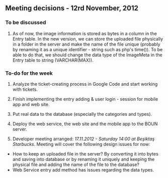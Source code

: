 ## Meeting decisions - 12rd November, 2012 ##

### To be discussed ###

1. As of now, the image information is stored as bytes in a column in the Entry table. In the new version, we can store the uploaded file physically in a folder in the server and make the name of the file unique (probably by renaming it as a unique identifier - string such as php's time()). To be able to do that, we should change the data type of the ImageMeta in the Entry table to string (VARCHAR(MAX)).


### To-do for the week ###

1. Analyze the ticket-creating process in Google Code and start working with tickets.

2. Finish implementing the entry adding & user login - session for mobile app and web site.

3. Put real data to the database (especially the categories and types).

4. Deploy the web service, the web site and the mobile app to the BOUN server.

5. Developer meeting arranged: _17.11.2012 - Saturday 14:00 at Beşiktaş Starbucks_. Meeting will cover the following design issues for now:
  * How to keep an uploaded file in the server? By converting it into bytes and saving into database or by renaming it uniquely and keeping the physical file and adding the name of the file to the database?
  * Web Service entry add method has issues regarding the data types.